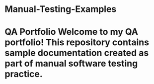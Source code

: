 # Manual-Testing-Examples
# QA Portfolio  Welcome to my QA portfolio! This repository contains sample documentation created as part of manual software testing practice.
